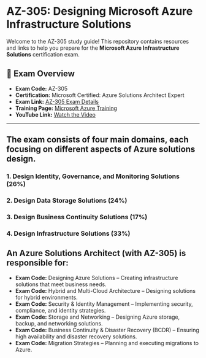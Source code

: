 # AZ-305: Designing Microsoft Azure Infrastructure Solutions

Welcome to the AZ-305 study guide! This repository contains resources and links to help you prepare for the **Microsoft Azure Infrastructure Solutions** certification exam.

## 📘 Exam Overview

- **Exam Code:** AZ-305
- **Certification:** Microsoft Certified: Azure Solutions Architect Expert
- **Exam Link:** [AZ-305 Exam Details](https://learn.microsoft.com/en-us/credentials/certifications/exams/az-305/)
- **Training Page:** [Microsoft Azure Training](https://learn.microsoft.com/en-us/training/browse/?products=azure)
- **YouTube Link:** [Watch the Video](https://www.youtube.com/watch?v=i6NzKvGUsBs)


---

## The exam consists of four main domains, each focusing on different aspects of Azure solutions design.

### **1. Design Identity, Governance, and Monitoring Solutions (26%)**
### **2. Design Data Storage Solutions (24%)**
### **3. Design Business Continuity Solutions (17%)**
### **4. Design Infrastructure Solutions (33%)**

## An Azure Solutions Architect (with AZ-305) is responsible for:
- **Exam Code:** Designing Azure Solutions – Creating infrastructure solutions that meet business needs.
- **Exam Code:** Hybrid and Multi-Cloud Architecture – Designing solutions for hybrid environments.
- **Exam Code:** Security & Identity Management – Implementing security, compliance, and identity strategies.
- **Exam Code:** Storage and Networking – Designing Azure storage, backup, and networking solutions.
- **Exam Code:** Business Continuity & Disaster Recovery (BCDR) – Ensuring high availability and disaster recovery solutions.
- **Exam Code:** Migration Strategies – Planning and executing migrations to Azure.


